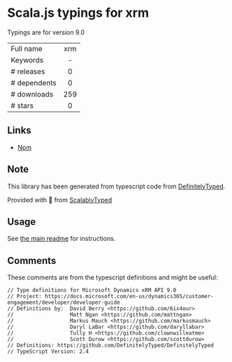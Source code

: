 
# Scala.js typings for xrm

Typings are for version 9.0



|                    |                 |
| ------------------ | :-------------: |
| Full name          | xrm |
| Keywords           | - |
| # releases         | 0 |
| # dependents       | 0 |
| # downloads        | 259 |
| # stars            | 0 |

## Links
- [Npm](https://www.npmjs.com/package/xrm)
    


## Note
This library has been generated from typescript code from [DefinitelyTyped](https://definitelytyped.org).

Provided with :purple_heart: from [ScalablyTyped](https://github.com/oyvindberg/ScalablyTyped)

## Usage
See [the main readme](../../readme.md) for instructions.

## Comments

These comments are from the typescript definitions and might be useful:
```
// Type definitions for Microsoft Dynamics xRM API 9.0
// Project: https://docs.microsoft.com/en-us/dynamics365/customer-engagement/developer/developer-guide
// Definitions by:  David Berry <https://github.com/6ix4our>
//                  Matt Ngan <https://github.com/mattngan>
//                  Markus Mauch <https://github.com/markusmauch>
//                  Daryl LaBar <https://github.com/daryllabar>
//                  Tully H <https://github.com/clownwilleatme>
//                  Scott Durow <https://github.com/scottdurow>
// Definitions: https://github.com/DefinitelyTyped/DefinitelyTyped
// TypeScript Version: 2.4

```

